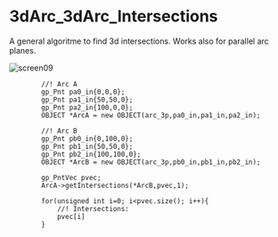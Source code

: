 # 3dArc_3dArc_Intersections
A general algoritme to find 3d intersections. Works also for parallel arc planes.

![screen09](https://user-images.githubusercontent.com/44880102/163284016-65e4f16a-6af8-4b97-afb3-6fe645ae4bac.jpg)

            //! Arc A
            gp_Pnt pa0_in{0,0,0};
            gp_Pnt pa1_in{50,50,0};
            gp_Pnt pa2_in{100,0,0};
            OBJECT *ArcA = new OBJECT(arc_3p,pa0_in,pa1_in,pa2_in);
            
            //! Arc B
            gp_Pnt pb0_in{0,100,0};
            gp_Pnt pb1_in{50,50,0};
            gp_Pnt pb2_in{100,100,0};
            OBJECT *ArcB = new OBJECT(arc_3p,pb0_in,pb1_in,pb2_in);
       
            gp_PntVec pvec;
            ArcA->getIntersections(*ArcB,pvec,1);

            for(unsigned int i=0; i<pvec.size(); i++){
                //! Intersections:
                pvec[i]
            }
